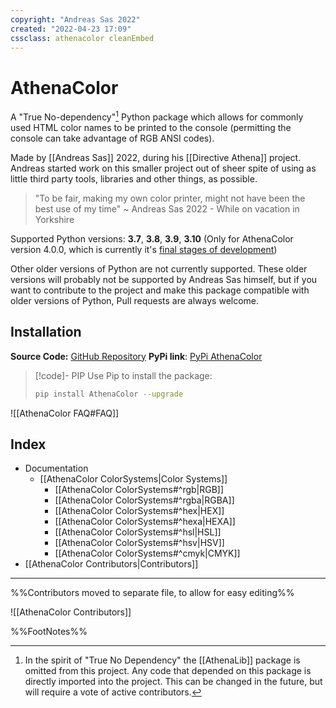 ```yaml
---
copyright: "Andreas Sas 2022"
created: "2022-04-23 17:09"
cssclass: athenacolor cleanEmbed
---
```

# AthenaColor
A "True No-dependency"[^1] Python package which allows for commonly used HTML color names to be printed to the console (permitting the console can take advantage of RGB ANSI codes).

Made by [[Andreas Sas]] 2022, during his [[Directive Athena]] project. Andreas started work on this smaller project out of sheer spite of using as little third party tools, libraries and other things, as possible. 
> "To be fair, making my own color printer, might not have been the best use of my time"
~ Andreas Sas 2022 - While on vacation in Yorkshire

Supported Python versions: **3.7**, **3.8**, **3.9**, **3.10** <span class="small"/>(Only for AthenaColor version 4.0.0, which is currently it's [final stages of development](https://github.com/DirectiveAthena/VerSC-AthenaColor/pull/8))

Other older versions of Python are not currently supported. These older versions will probably not be supported by Andreas Sas himself, but if you want to contribute to the project and make this package compatible with older versions of Python, Pull requests are always welcome.

## Installation
**Source Code:** [GitHub Repository](https://github.com/DirectiveAthena/VerSC-AthenaColor)
**PyPi link**: [PyPi AthenaColor](https://pypi.org/project/AthenaColor/)

> [!code]- PIP
> Use Pip to install the package:
> ```bash
> pip install AthenaColor --upgrade
> ```

![[AthenaColor FAQ#FAQ]]

## Index
- Documentation
    - [[AthenaColor ColorSystems|Color Systems]]
        - [[AthenaColor ColorSystems#^rgb|RGB]]
        - [[AthenaColor ColorSystems#^rgba|RGBA]]
        - [[AthenaColor ColorSystems#^hex|HEX]]
        - [[AthenaColor ColorSystems#^hexa|HEXA]]
        - [[AthenaColor ColorSystems#^hsl|HSL]]
        - [[AthenaColor ColorSystems#^hsv|HSV]]
        - [[AthenaColor ColorSystems#^cmyk|CMYK]]
- [[AthenaColor Contributors|Contributors]]

---

%%Contributors moved to separate file, to allow for easy editing%%

![[AthenaColor Contributors]]

%%FootNotes%%

[^1]: In the spirit of "True No Dependency" the [[AthenaLib]] package is omitted from this project. Any code that depended on this package is directly imported into the project. This can be changed in the future, but will require a vote of active contributors.
